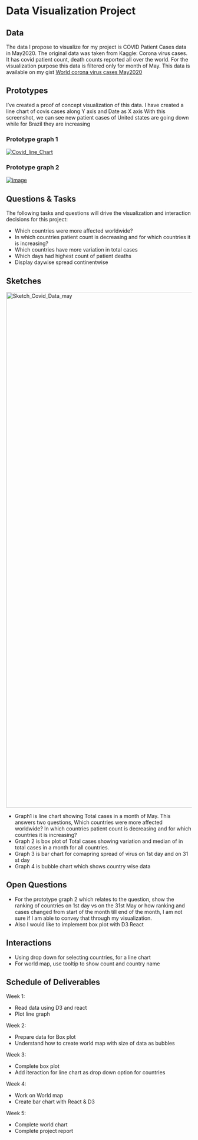 # Data Visualization Project

## Data
The data I propose to visualize for my project is COVID Patient Cases data in May2020. 
The original data was taken from Kaggle: Corona virus cases. It has covid patient count, death counts reported all over the world. For the visualization purpose this data is filtered only for month of May.
This data is available on my gist [World corona virus cases May2020](https://gist.github.com/manasishrotri/4e43a48d4a8c89f011dbf18b7de28190)


## Prototypes

I’ve created a proof of concept visualization of this data. 
I have created a line chart of covis cases along Y axis and Date as X axis
With this screenshot, we can see new patient cases of United states are going down while for Brazil they are increasing

### Prototype graph 1

[![Covid_line_Chart](https://user-images.githubusercontent.com/60999947/94638694-8d1a3b80-02a8-11eb-9ab2-f65007c8fc2c.JPG)](https://vizhub.com/manasishrotri/2a52e358713f40af9002486d5e9ac6d3?edit=files&file=index.html&mode=full)

### Prototype graph 2

[![image](https://user-images.githubusercontent.com/60999947/94639494-4a596300-02aa-11eb-894d-b36e772b6718.png)](https://vizhub.com/manasishrotri/80b2816144f74b90a29d6a17801d48c7)

## Questions & Tasks

The following tasks and questions will drive the visualization and interaction decisions for this project:

 * Which countries were more affected worldwide?
 * In which countries patient count is decreasing and for which countries it is increasing?
 * Which countries have more variation in total cases
 * Which days had highest count of patient deaths
 * Display daywise spread continentwise
 
 
## Sketches

<img width="1394" alt="Sketch_Covid_Data_may" src="https://user-images.githubusercontent.com/60999947/94639033-47aa3e00-02a9-11eb-99c8-d2e09221c4be.png">

* Graph1 is line chart showing Total cases in a month of May. This answers two questions, 
   Which countries were more affected worldwide?
   In which countries patient count is decreasing and for which countries it is increasing?
* Graph 2 is box plot of Total cases showing variation and median of in total cases in a month for all countries.
* Graph 3 is bar chart for comapring spread of virus on 1st day and on 31 st day
* Graph 4 is bubble chart which shows country wise data


## Open Questions

* For the prototype graph 2 which relates to the question, show the ranking of countries on 1st day vs on the 31st May or how ranking and cases changed from start of the month till end of the month, I am not sure if I am able to convey that through my visualization. 
* Also I would like to implement box plot with D3 React

## Interactions

* Using drop down for selecting countries, for a line chart
* For world map, use tooltip to show count and country name

## Schedule of Deliverables

Week 1:
* Read data using D3 and react 
* Plot line graph

Week 2: 
* Prepare data for Box plot
* Understand how to create world map with size of data as bubbles

Week 3: 
* Complete box plot
* Add iteraction for line chart as drop down option for countries

Week 4:
* Work on World map
* Create bar chart with React &  D3

Week 5:
* Complete world chart 
* Complete project report


